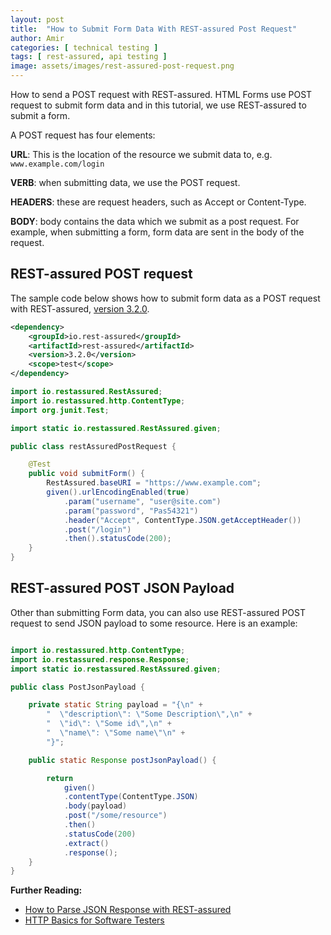 ```yaml
---
layout: post
title:  "How to Submit Form Data With REST-assured Post Request"
author: Amir
categories: [ technical testing ]
tags: [ rest-assured, api testing ]
image: assets/images/rest-assured-post-request.png
---
```


How to send a POST request with REST-assured. HTML Forms use POST request to submit form data and in this tutorial, we use REST-assured to submit a form.

A POST request has four elements:

**URL**: This is the location of the resource we submit data to, e.g. `www.example.com/login`

**VERB**: when submitting data, we use the POST request.

**HEADERS**: these are request headers, such as Accept or Content-Type.

**BODY**: body contains the data which we submit as a post request. For example, when submitting a form, form data are sent in the body of the request.

## REST-assured POST request

The sample code below shows how to submit form data as a POST request with REST-assured, [version 3.2.0](https://mvnrepository.com/artifact/io.rest-assured/rest-assured/3.2.0).

```xml
<dependency>
    <groupId>io.rest-assured</groupId>
    <artifactId>rest-assured</artifactId>
    <version>3.2.0</version>
    <scope>test</scope>
</dependency>
```

```java
import io.restassured.RestAssured;
import io.restassured.http.ContentType;
import org.junit.Test;

import static io.restassured.RestAssured.given;

public class restAssuredPostRequest {

    @Test
    public void submitForm() {
        RestAssured.baseURI = "https://www.example.com";
        given().urlEncodingEnabled(true)
            .param("username", "user@site.com")
            .param("password", "Pas54321")
            .header("Accept", ContentType.JSON.getAcceptHeader())
            .post("/login")
            .then().statusCode(200);
    }
}
```

## REST-assured POST JSON Payload

Other than submitting Form data, you can also use REST-assured POST request to send JSON payload to some resource. Here is an example:

```java

import io.restassured.http.ContentType;
import io.restassured.response.Response;
import static io.restassured.RestAssured.given;

public class PostJsonPayload {

    private static String payload = "{\n" +
        "  \"description\": \"Some Description\",\n" +
        "  \"id\": \"Some id\",\n" +
        "  \"name\": \"Some name\"\n" +
        "}";

    public static Response postJsonPayload() {

        return
            given()
            .contentType(ContentType.JSON)
            .body(payload)
            .post("/some/resource")
            .then()
            .statusCode(200)
            .extract()
            .response();
    }
}
```

**Further Reading:**

*   [How to Parse JSON Response with REST-assured](https://www.testingexcellence.com/parse-json-response-rest-assured/)
*   [HTTP Basics for Software Testers](https://www.testingexcellence.com/http-basics/)